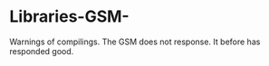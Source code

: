 # Libraries-GSM-
Warnings of compilings. The GSM does not response. It before has responded good.                                                                                                               
